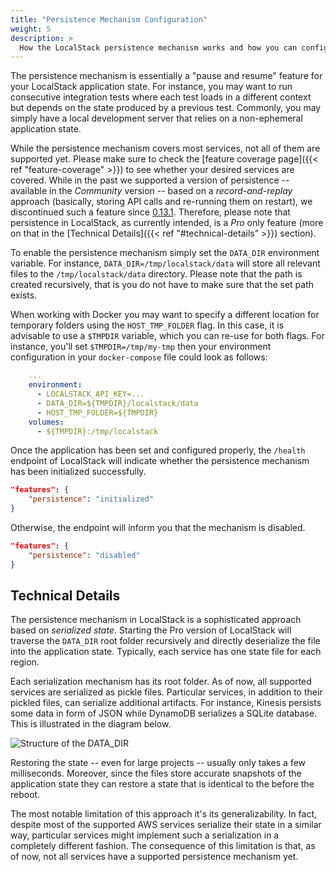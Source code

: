 ```yaml
---
title: "Persistence Mechanism Configuration"
weight: 5
description: >
  How the LocalStack persistence mechanism works and how you can configure it.
---
```


The persistence mechanism is essentially a "pause and resume" feature for your LocalStack application state.
For instance, you may want to run consecutive integration tests where each test loads in a different context but depends on the state produced by a previous test.
Commonly, you may simply have a local development server that relies on a non-ephemeral application state.

While the persistence mechanism covers most services, not all of them are supported yet.
Please make sure to check the [feature coverage page]({{< ref "feature-coverage" >}}) to see whether your desired services are covered.
While in the past we supported a version of persistence -- available in the _Community_ version -- based on a *record-and-replay* approach (basically, storing API calls and re-running them on restart), we discontinued such a feature since [0.13.1](https://github.com/localstack/localstack/releases/tag/v0.13.1).
Therefore, please note that persistence in LocalStack, as currently intended, is a _Pro_ only feature (more on that in the [Technical Details]({{< ref "#technical-details" >}}) section).

To enable the persistence mechanism simply set the `DATA_DIR` environment variable.
For instance, `DATA_DIR=/tmp/localstack/data` will store all relevant files to the `/tmp/localstack/data` directory.
Please note that the path is created recursively, that is you do not have to make sure that the set path exists.

When working with Docker you may want to specify a different location for temporary folders using the `HOST_TMP_FOLDER` flag.
In this case, it is advisable to use a `$TMPDIR` variable, which you can re-use for both flags.
For instance, you'll set `$TMPDIR=/tmp/my-tmp` then your environment configuration in your `docker-compose` file could look as follows: 

```yaml
    ...
    environment:
      - LOCALSTACK_API_KEY=...
      - DATA_DIR=${TMPDIR}/localstack/data
      - HOST_TMP_FOLDER=${TMPDIR}
    volumes:
      - ${TMPDIR}:/tmp/localstack
```

Once the application has been set and configured properly, the `/health` endpoint of LocalStack will indicate whether the persistence mechanism has been initialized successfully.
```json
"features": {
    "persistence": "initialized"
}
```

Otherwise, the endpoint will inform you that the mechanism is disabled.

```json
"features": {
    "persistence": "disabled"
}
```

## Technical Details

The persistence mechanism in LocalStack is a sophisticated approach based on *serialized state*.
Starting the Pro version of LocalStack will traverse the `DATA_DIR` root folder recursively and directly deserialize the file into the application state.
Typically, each service has one state file for each region.

Each serialization mechanism has its root folder.
As of now, all supported services are serialized as pickle files. 
Particular services, in addition to their pickled files, can serialize additional artifacts.
For instance, Kinesis persists some data in form of JSON while DynamoDB serializes a SQLite database.
This is illustrated in the diagram below.

![Structure of the DATA_DIR](datadir_structure.png)

Restoring the state -- even for large projects -- usually only takes a few milliseconds.
Moreover, since the files store accurate snapshots of the application state they can restore a state that is identical to the before the reboot.

The most notable limitation of this approach it's its generalizability.
In fact, despite most of the supported AWS services serialize their state in a similar way, particular services might implement such a serialization in a completely different fashion.
The consequence of this limitation is that, as of now, not all services have a supported persistence mechanism yet.
